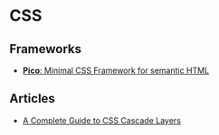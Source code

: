 # CSS

## Frameworks

- [**Pico**: Minimal CSS Framework for semantic HTML](https://picocss.com/)

## Articles

- [A Complete Guide to CSS Cascade Layers](https://css-tricks.com/css-cascade-layers/)